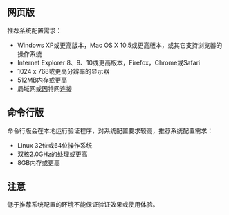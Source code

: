 ## 网页版

推荐系统配置需求：

* Windows XP或更高版本，Mac OS X 10.5或更高版本，或其它支持浏览器的操作系统
* Internet Explorer 8、9、10或更高版本，Firefox，Chrome或Safari
* 1024 x 768或更高分辨率的显示器
* 512MB内存或更高
* 局域网或因特网连接

## 命令行版

命令行版会在本地运行验证程序，对系统配置要求较高，推荐系统配置需求：

* Linux 32位或64位操作系统
* 双核2.0GHz的处理或更高
* 8GB内存或更高

## 注意

低于推荐系统配置的环境不能保证验证效果或使用体验。
